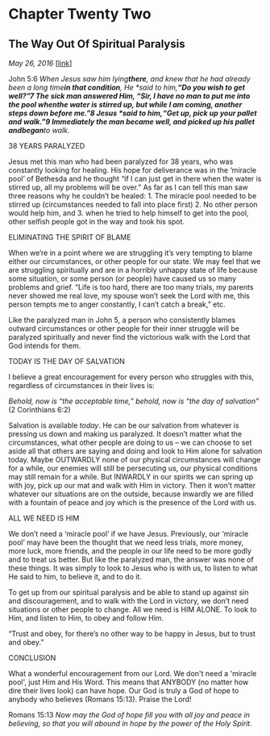 # Chapter Twenty Two
## The Way Out Of Spiritual Paralysis
*May 26, 2016*
[[link](https://nccf.church/Blog.aspx?BlogID=56)] 

John 5:6 *When Jesus saw him lying**there**, and knew that he had already been a long time**in that condition**, He \*said to him,**“Do you wish to get well?”**7 The sick man answered Him, “Sir, I have no man to put me into the pool when**the water is stirred up, but while I am coming, another steps down before me.”**8 Jesus \*said to him,**“Get up, pick up your pallet and walk.”**9 Immediately the man became well, and picked up his pallet and**began**to walk.*

38 YEARS PARALYZED

Jesus met this man who had been paralyzed for 38 years, who was constantly looking for healing. His hope for deliverance was in the ‘miracle pool’ of Bethesda and he thought “if I can just get in there when the water is stirred up, all my problems will be over.” As far as I can tell this man saw three reasons why he couldn’t be healed: 1. The miracle pool needed to be stirred up (circumstances needed to fall into place first) 2. No other person would help him, and 3. when he tried to help himself to get into the pool, other selfish people got in the way and took his spot.

ELIMINATING THE SPIRIT OF BLAME

When we’re in a point where we are struggling it’s very tempting to blame either our circumstances, or other people for our state. We may feel that we are struggling spiritually and are in a horribly unhappy state of life because some situation, or some person (or people) have caused us so many problems and grief. “Life is too hard, there are too many trials, my parents never showed me real love, my spouse won’t seek the Lord with me, this person tempts me to anger constantly, I can’t catch a break,” etc.

Like the paralyzed man in John 5, a person who consistently blames outward circumstances or other people for their inner struggle will be paralyzed spiritually and never find the victorious walk with the Lord that God intends for them.

TODAY IS THE DAY OF SALVATION

I believe a great encouragement for every person who struggles with this, regardless of circumstances in their lives is:

*Behold, now is “the acceptable time,” behold, now is “the day of salvation”* (2 Corinthians 6:2)

Salvation is available *today*. He can be our salvation from whatever is pressing us down and making us paralyzed. It doesn’t matter what the circumstances, what other people are doing to us – we can choose to set aside all that others are saying and doing and look to Him alone for salvation today. Maybe OUTWARDLY none of our physical circumstances will change for a while, our enemies will still be persecuting us, our physical conditions may still remain for a while. But INWARDLY in our spirits we can spring up with joy, pick up our mat and walk with Him in victory. Then it won’t matter whatever our situations are on the outside, because inwardly we are filled with a fountain of peace and joy which is the presence of the Lord with us.

ALL WE NEED IS HIM

We don’t need a ‘miracle pool’ if we have Jesus. Previously, our ‘miracle pool’ may have been the thought that we need less trials, more money, more luck, more friends, and the people in our life need to be more godly and to treat us better. But like the paralyzed man, the answer was none of these things. It was simply to look to Jesus who is with us, to listen to what He said to him, to believe it, and to do it.

To get up from our spiritual paralysis and be able to stand up against sin and discouragement, and to walk with the Lord in victory, we don’t need situations or other people to change. All we need is HIM ALONE. To look to Him, and listen to Him, to obey and follow Him.

“Trust and obey, for there’s no other way to be happy in Jesus, but to trust and obey.”

CONCLUSION

What a wonderful encouragement from our Lord. We don't need a 'miracle pool', just Him and His Word. This means that ANYBODY (no matter how dire their lives look) can have hope. Our God is truly a God of hope to anybody who believes (Romans 15:13). Praise the Lord!

Romans 15:13 *Now may the God of hope fill you with all joy and peace in believing, so that you will abound in hope by the power of the Holy Spirit.*
